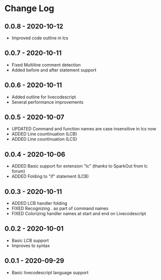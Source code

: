 # Change Log

## 0.0.8 - 2020-10-12

 * Improved code outline in lcs
 



## 0.0.7 - 2020-10-11

 * Fixed Multiline comment detection
 * Added before and after statement support



## 0.0.6 - 2020-10-11

 * Added outline for livecodescript
 * Several performance improvements


## 0.0.5 - 2020-10-07

 * UPDATED Command and function names are case insensitive in lcs now
 * ADDED Line countinuation (LCB)
 * ADDED Line countinuation (LCS)


## 0.0.4 - 2020-10-06

 * ADDED Basic support for extension "lc" (thanks to SparkOut from lc forum)
 * ADDED Folding to "if" statement (LCB)

## 0.0.3 - 2020-10-11

 * ADDED   LCB handler folding
 * FIXED   Recognizing . as part of command names
 * FIXED   Colorizing  handler names at start and end on Livecodescript

## 0.0.2 - 2020-10-01

 * Basic LCB support
 * Improves to syntax

## 0.0.1 - 2020-09-29

 * Basic livecodescript language support
